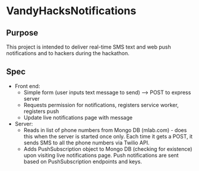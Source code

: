 # VandyHacksNotifications

Purpose
---
This project is intended to deliver real-time SMS text and web push notifications and to hackers during the hackathon.

Spec
---
- Front end: 
    - Simple form (user inputs text message to send) --> POST to express server
    - Requests permission for notifications, registers service worker, registers push
    - Update live notifications page with message
- Server: 
    - Reads in list of phone numbers from Mongo DB (mlab.com) - does this when the server is started once only. Each time it gets a POST, it sends SMS to all the phone numbers via Twilio API.
    - Adds PushSubscription object to Mongo DB (checking for existence) upon visiting live notifications page. Push notifications are sent based on PushSubscription endpoints and keys. 